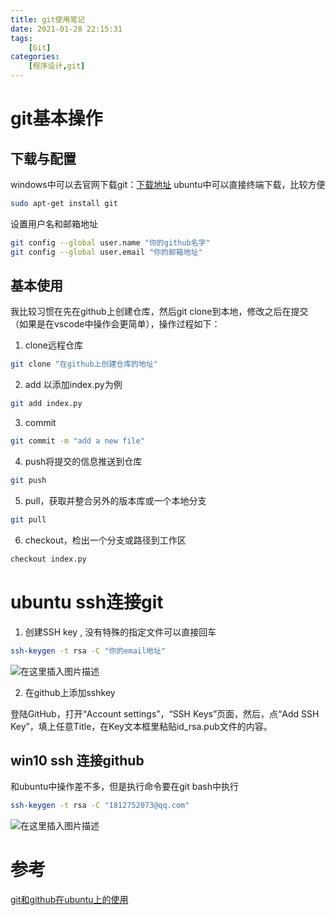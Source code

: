 ```yaml
---
title: git使用笔记
date: 2021-01-28 22:15:31
tags: 
    [Git] 
categories: 
    [程序设计,git]
---
```

# git基本操作
## 下载与配置
windows中可以去官网下载git：[下载地址](https://git-scm.com/downloads)
ubuntu中可以直接终端下载，比较方便

```bash
sudo apt-get install git
```
设置用户名和邮箱地址

```bash
git config --global user.name "你的github名字"
git config --global user.email "你的邮箱地址"
```

## 基本使用
我比较习惯在先在github上创建仓库，然后git clone到本地，修改之后在提交（如果是在vscode中操作会更简单），操作过程如下：

 1. clone远程仓库
```bash
git clone "在github上创建仓库的地址"
```
2. add
以添加index.py为例
```bash
git add index.py
```
3. commit

```bash
git commit -m "add a new file"
```
4. push将提交的信息推送到仓库

```bash
git push
```
5. pull，获取并整合另外的版本库或一个本地分支

```bash
git pull
```
6. checkout，检出一个分支或路径到工作区

```bash
checkout index.py
```

# ubuntu ssh连接git

 1. 创建SSH key , 没有特殊的指定文件可以直接回车

 

```bash
ssh-keygen -t rsa -C "你的email地址"
```
![在这里插入图片描述](https://img-blog.csdnimg.cn/20200602165441521.png?x-oss-process=image/watermark,type_ZmFuZ3poZW5naGVpdGk,shadow_10,text_aHR0cHM6Ly9ibG9nLmNzZG4ubmV0L3FxXzQ1MTcyMTU2,size_16,color_FFFFFF,t_70)

 2. 在github上添加sshkey
 
登陆GitHub，打开“Account settings”，“SSH Keys”页面，然后，点“Add SSH Key”，填上任意Title，在Key文本框里粘贴id_rsa.pub文件的内容。

## win10 ssh 连接github
和ubuntu中操作差不多，但是执行命令要在git bash中执行

```bash
ssh-keygen -t rsa -C "1812752073@qq.com"
```
![在这里插入图片描述](https://img-blog.csdnimg.cn/20200602185729683.png?x-oss-process=image/watermark,type_ZmFuZ3poZW5naGVpdGk,shadow_10,text_aHR0cHM6Ly9ibG9nLmNzZG4ubmV0L3FxXzQ1MTcyMTU2,size_16,color_FFFFFF,t_70)
# 参考
[git和github在ubuntu上的使用](https://blog.csdn.net/u012526120/article/details/49401871)